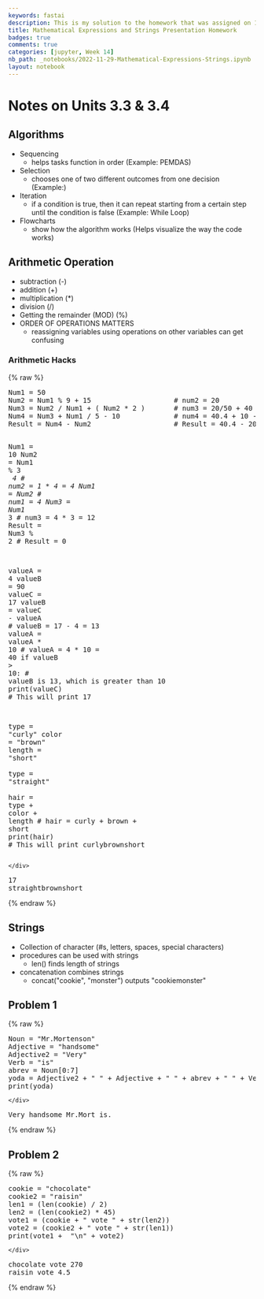```yaml
---
keywords: fastai
description: This is my solution to the homework that was assigned on 11/29/2022
title: Mathematical Expressions and Strings Presentation Homework
badges: true
comments: true
categories: [jupyter, Week 14]
nb_path: _notebooks/2022-11-29-Mathematical-Expressions-Strings.ipynb
layout: notebook
---
```


<!--
#################################################
### THIS FILE WAS AUTOGENERATED! DO NOT EDIT! ###
#################################################
# file to edit: _notebooks/2022-11-29-Mathematical-Expressions-Strings.ipynb
-->

<div class="container" id="notebook-container">
        
<div class="cell border-box-sizing text_cell rendered"><div class="inner_cell">
<div class="text_cell_render border-box-sizing rendered_html">
<h1 id="Notes-on-Units-3.3-&amp;-3.4">Notes on Units 3.3 &amp; 3.4<a class="anchor-link" href="#Notes-on-Units-3.3-&amp;-3.4"> </a></h1><h2 id="Algorithms">Algorithms<a class="anchor-link" href="#Algorithms"> </a></h2><ul>
<li>Sequencing<ul>
<li>helps tasks function in order (Example: PEMDAS)</li>
</ul>
</li>
<li>Selection<ul>
<li>chooses one of two different outcomes from one decision (Example:)</li>
</ul>
</li>
<li>Iteration<ul>
<li>if a condition is true, then it can repeat starting from a certain step until the condition is false (Example: While Loop)</li>
</ul>
</li>
<li>Flowcharts<ul>
<li>show how the algorithm works (Helps visualize the way the code works)</li>
</ul>
</li>
</ul>
<h2 id="Arithmetic-Operation">Arithmetic Operation<a class="anchor-link" href="#Arithmetic-Operation"> </a></h2><ul>
<li>subtraction (-)</li>
<li>addition (+)</li>
<li>multiplication (*)</li>
<li>division (/)</li>
<li>Getting the remainder (MOD) (%)</li>
<li>ORDER OF OPERATIONS MATTERS<ul>
<li>reassigning variables using operations on other variables can get confusing</li>
</ul>
</li>
</ul>
<h3 id="Arithmetic-Hacks">Arithmetic Hacks<a class="anchor-link" href="#Arithmetic-Hacks"> </a></h3>
</div>
</div>
</div>
    {% raw %}
    
<div class="cell border-box-sizing code_cell rendered">
<div class="input">

<div class="inner_cell">
    <div class="input_area">
<div class=" highlight hl-ipython3"><pre><span></span><span class="n">Num1</span> <span class="o">=</span> <span class="mi">50</span>
<span class="n">Num2</span> <span class="o">=</span> <span class="n">Num1</span> <span class="o">%</span> <span class="mi">9</span> <span class="o">+</span> <span class="mi">15</span>                    <span class="c1"># num2 = 20</span>
<span class="n">Num3</span> <span class="o">=</span> <span class="n">Num2</span> <span class="o">/</span> <span class="n">Num1</span> <span class="o">+</span> <span class="p">(</span> <span class="n">Num2</span> <span class="o">*</span> <span class="mi">2</span> <span class="p">)</span>       <span class="c1"># num3 = 20/50 + 40 = 40.4</span>
<span class="n">Num4</span> <span class="o">=</span> <span class="n">Num3</span> <span class="o">+</span> <span class="n">Num1</span> <span class="o">/</span> <span class="mi">5</span> <span class="o">-</span> <span class="mi">10</span>             <span class="c1"># num4 = 40.4 + 10 - 10 = 40.4</span>
<span class="n">Result</span> <span class="o">=</span> <span class="n">Num4</span> <span class="o">-</span> <span class="n">Num2</span>                    <span class="c1"># Result = 40.4 - 20 = 20.4</span>

<span class="n">Num1</span> <span class="o">=</span> <span class="mi">10</span>
<span class="n">Num2</span> <span class="o">=</span> <span class="n">Num1</span> <span class="o">%</span> <span class="mi">3</span> <span class="o">*</span> <span class="mi">4</span>                     <span class="c1"># num2 = 1 * 4 = 4</span>
<span class="n">Num1</span> <span class="o">=</span> <span class="n">Num2</span>                             <span class="c1"># num1 = 4</span>
<span class="n">Num3</span> <span class="o">=</span> <span class="n">Num1</span> <span class="o">*</span> <span class="mi">3</span>                         <span class="c1"># num3 = 4 * 3 = 12</span>
<span class="n">Result</span> <span class="o">=</span> <span class="n">Num3</span> <span class="o">%</span> <span class="mi">2</span>                       <span class="c1"># Result = 0</span>

<span class="n">valueA</span> <span class="o">=</span> <span class="mi">4</span>
<span class="n">valueB</span> <span class="o">=</span> <span class="mi">90</span>
<span class="n">valueC</span> <span class="o">=</span> <span class="mi">17</span>
<span class="n">valueB</span> <span class="o">=</span> <span class="n">valueC</span> <span class="o">-</span> <span class="n">valueA</span>                <span class="c1"># valueB = 17 - 4 = 13</span>
<span class="n">valueA</span> <span class="o">=</span> <span class="n">valueA</span> <span class="o">*</span> <span class="mi">10</span>                    <span class="c1"># valueA = 4 * 10 = 40</span>
<span class="k">if</span> <span class="n">valueB</span> <span class="o">&gt;</span> <span class="mi">10</span><span class="p">:</span>                         <span class="c1"># valueB is 13, which is greater than 10</span>
    <span class="nb">print</span><span class="p">(</span><span class="n">valueC</span><span class="p">)</span>                       <span class="c1"># This will print 17</span>

<span class="nb">type</span> <span class="o">=</span> <span class="s2">&quot;curly&quot;</span>
<span class="n">color</span> <span class="o">=</span> <span class="s2">&quot;brown&quot;</span>
<span class="n">length</span> <span class="o">=</span> <span class="s2">&quot;short&quot;</span>                        
<span class="nb">type</span> <span class="o">=</span> <span class="s2">&quot;straight&quot;</span>                       
<span class="n">hair</span> <span class="o">=</span> <span class="nb">type</span> <span class="o">+</span> <span class="n">color</span> <span class="o">+</span> <span class="n">length</span>            <span class="c1"># hair = curly + brown + short</span>
<span class="nb">print</span><span class="p">(</span><span class="n">hair</span><span class="p">)</span>                             <span class="c1"># This will print curlybrownshort</span>
</pre></div>

    </div>
</div>
</div>

<div class="output_wrapper">
<div class="output">

<div class="output_area">

<div class="output_subarea output_stream output_stdout output_text">
<pre>17
straightbrownshort
</pre>
</div>
</div>

</div>
</div>

</div>
    {% endraw %}

<div class="cell border-box-sizing text_cell rendered"><div class="inner_cell">
<div class="text_cell_render border-box-sizing rendered_html">
<h2 id="Strings">Strings<a class="anchor-link" href="#Strings"> </a></h2><ul>
<li>Collection of character (#s, letters, spaces, special characters)</li>
<li>procedures can be used with strings<ul>
<li>len() finds length of strings</li>
</ul>
</li>
<li>concatenation combines strings<ul>
<li>concat("cookie", "monster") outputs "cookiemonster"</li>
</ul>
</li>
</ul>

</div>
</div>
</div>
<div class="cell border-box-sizing text_cell rendered"><div class="inner_cell">
<div class="text_cell_render border-box-sizing rendered_html">
<h2 id="Problem-1">Problem 1<a class="anchor-link" href="#Problem-1"> </a></h2>
</div>
</div>
</div>
    {% raw %}
    
<div class="cell border-box-sizing code_cell rendered">
<div class="input">

<div class="inner_cell">
    <div class="input_area">
<div class=" highlight hl-ipython3"><pre><span></span><span class="n">Noun</span> <span class="o">=</span> <span class="s2">&quot;Mr.Mortenson&quot;</span> 
<span class="n">Adjective</span> <span class="o">=</span> <span class="s2">&quot;handsome&quot;</span> 
<span class="n">Adjective2</span> <span class="o">=</span> <span class="s2">&quot;Very&quot;</span> 
<span class="n">Verb</span> <span class="o">=</span> <span class="s2">&quot;is&quot;</span> 
<span class="n">abrev</span> <span class="o">=</span> <span class="n">Noun</span><span class="p">[</span><span class="mi">0</span><span class="p">:</span><span class="mi">7</span><span class="p">]</span>
<span class="n">yoda</span> <span class="o">=</span> <span class="n">Adjective2</span> <span class="o">+</span> <span class="s2">&quot; &quot;</span> <span class="o">+</span> <span class="n">Adjective</span> <span class="o">+</span> <span class="s2">&quot; &quot;</span> <span class="o">+</span> <span class="n">abrev</span> <span class="o">+</span> <span class="s2">&quot; &quot;</span> <span class="o">+</span> <span class="n">Verb</span> <span class="o">+</span> <span class="s2">&quot;.&quot;</span>
<span class="nb">print</span><span class="p">(</span><span class="n">yoda</span><span class="p">)</span>
</pre></div>

    </div>
</div>
</div>

<div class="output_wrapper">
<div class="output">

<div class="output_area">

<div class="output_subarea output_stream output_stdout output_text">
<pre>Very handsome Mr.Mort is.
</pre>
</div>
</div>

</div>
</div>

</div>
    {% endraw %}

<div class="cell border-box-sizing text_cell rendered"><div class="inner_cell">
<div class="text_cell_render border-box-sizing rendered_html">
<h2 id="Problem-2">Problem 2<a class="anchor-link" href="#Problem-2"> </a></h2>
</div>
</div>
</div>
    {% raw %}
    
<div class="cell border-box-sizing code_cell rendered">
<div class="input">

<div class="inner_cell">
    <div class="input_area">
<div class=" highlight hl-ipython3"><pre><span></span><span class="n">cookie</span> <span class="o">=</span> <span class="s2">&quot;chocolate&quot;</span> 
<span class="n">cookie2</span> <span class="o">=</span> <span class="s2">&quot;raisin&quot;</span> 
<span class="n">len1</span> <span class="o">=</span> <span class="p">(</span><span class="nb">len</span><span class="p">(</span><span class="n">cookie</span><span class="p">)</span> <span class="o">/</span> <span class="mi">2</span><span class="p">)</span>
<span class="n">len2</span> <span class="o">=</span> <span class="p">(</span><span class="nb">len</span><span class="p">(</span><span class="n">cookie2</span><span class="p">)</span> <span class="o">*</span> <span class="mi">45</span><span class="p">)</span>
<span class="n">vote1</span> <span class="o">=</span> <span class="p">(</span><span class="n">cookie</span> <span class="o">+</span> <span class="s2">&quot; vote &quot;</span> <span class="o">+</span> <span class="nb">str</span><span class="p">(</span><span class="n">len2</span><span class="p">))</span>
<span class="n">vote2</span> <span class="o">=</span> <span class="p">(</span><span class="n">cookie2</span> <span class="o">+</span> <span class="s2">&quot; vote &quot;</span> <span class="o">+</span> <span class="nb">str</span><span class="p">(</span><span class="n">len1</span><span class="p">))</span>
<span class="nb">print</span><span class="p">(</span><span class="n">vote1</span> <span class="o">+</span>  <span class="s2">&quot;</span><span class="se">\n</span><span class="s2">&quot;</span> <span class="o">+</span> <span class="n">vote2</span><span class="p">)</span>
</pre></div>

    </div>
</div>
</div>

<div class="output_wrapper">
<div class="output">

<div class="output_area">

<div class="output_subarea output_stream output_stdout output_text">
<pre>chocolate vote 270
raisin vote 4.5
</pre>
</div>
</div>

</div>
</div>

</div>
    {% endraw %}

</div>
 

